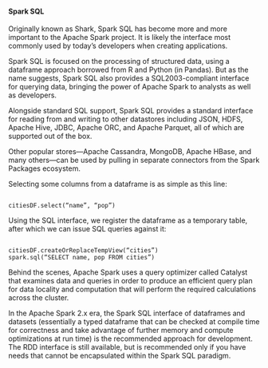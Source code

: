 

#### Spark SQL

Originally known as Shark, Spark SQL has become more and more important to the Apache Spark project. It is likely the interface most commonly used by today’s developers when creating applications. 

Spark SQL is focused on the processing of structured data, using a dataframe approach borrowed from R and Python (in Pandas). But as the name suggests, Spark SQL also provides a SQL2003-compliant interface for querying data, bringing the power of Apache Spark to analysts as well as developers.

Alongside standard SQL support, Spark SQL provides a standard interface for reading from and writing to other datastores including JSON, HDFS, Apache Hive, JDBC, Apache ORC, and Apache Parquet, all of which are supported out of the box. 

Other popular stores—Apache Cassandra, MongoDB, Apache HBase, and many others—can be used by pulling in separate connectors from the Spark Packages ecosystem.

Selecting some columns from a dataframe is as simple as this line:
<pre><code>
citiesDF.select(“name”, “pop”)
</code></pre>
Using the SQL interface, we register the dataframe as a temporary table, after which we can issue SQL queries against it:

<pre><code>
citiesDF.createOrReplaceTempView(“cities”)
spark.sql(“SELECT name, pop FROM cities”)
</code></pre>

Behind the scenes, Apache Spark uses a query optimizer called Catalyst that examines data and queries in order to produce an efficient query plan for data locality and computation that will perform the required calculations across the cluster. 

In the Apache Spark 2.x era, the Spark SQL interface of dataframes and datasets (essentially a typed dataframe that can be checked at compile time for correctness and take advantage of further memory and compute optimizations at run time) is the recommended approach for development. The RDD interface is still available, but is recommended only if you have needs that cannot be encapsulated within the Spark SQL paradigm.
